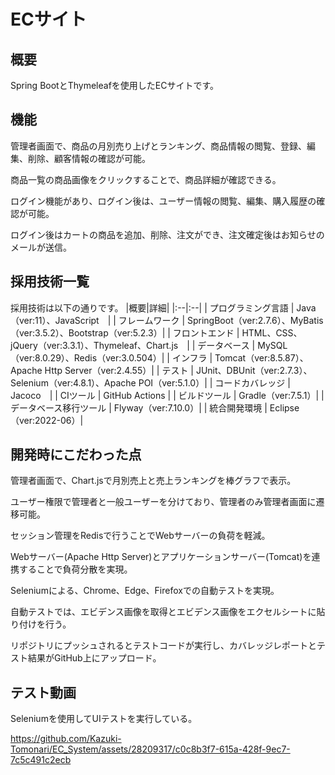 # ECサイト
## 概要
Spring BootとThymeleafを使用したECサイトです。

## 機能
管理者画面で、商品の月別売り上げとランキング、商品情報の閲覧、登録、編集、削除、顧客情報の確認が可能。

商品一覧の商品画像をクリックすることで、商品詳細が確認できる。

ログイン機能があり、ログイン後は、ユーザー情報の閲覧、編集、購入履歴の確認が可能。

ログイン後はカートの商品を追加、削除、注文ができ、注文確定後はお知らせのメールが送信。

## 採用技術一覧
採用技術は以下の通りです。
|概要|詳細|
|:--|:--|
| プログラミング言語 | Java（ver:11）、JavaScript　|
| フレームワーク | SpringBoot（ver:2.7.6）、MyBatis（ver:3.5.2）、Bootstrap（ver:5.2.3）|
| フロントエンド | HTML、CSS、jQuery（ver:3.3.1）、Thymeleaf、Chart.js　|
| データベース | MySQL（ver:8.0.29）、Redis（ver:3.0.504）|
| インフラ | Tomcat（ver:8.5.87）、Apache Http Server（ver:2.4.55）|
| テスト | JUnit、DBUnit（ver:2.7.3）、Selenium（ver:4.8.1）、Apache POI（ver:5.1.0）|
| コードカバレッジ | Jacoco　|
| CIツール | GitHub Actions |
| ビルドツール | Gradle（ver:7.5.1）|
| データベース移行ツール | Flyway（ver:7.10.0）|
| 統合開発環境 | Eclipse（ver:2022-06）|

## 開発時にこだわった点
管理者画面で、Chart.jsで月別売上と売上ランキングを棒グラフで表示。

ユーザー権限で管理者と一般ユーザーを分けており、管理者のみ管理者画面に遷移可能。

セッション管理をRedisで行うことでWebサーバーの負荷を軽減。

Webサーバー(Apache Http Server)とアプリケーションサーバー(Tomcat)を連携することで負荷分散を実現。

Seleniumによる、Chrome、Edge、Firefoxでの自動テストを実現。

自動テストでは、エビデンス画像を取得とエビデンス画像をエクセルシートに貼り付けを行う。

リポジトリにプッシュされるとテストコードが実行し、カバレッジレポートとテスト結果がGitHub上にアップロード。

## テスト動画
Seleniumを使用してUIテストを実行している。

https://github.com/Kazuki-Tomonari/EC_System/assets/28209317/c0c8b3f7-615a-428f-9ec7-7c5c491c2ecb

